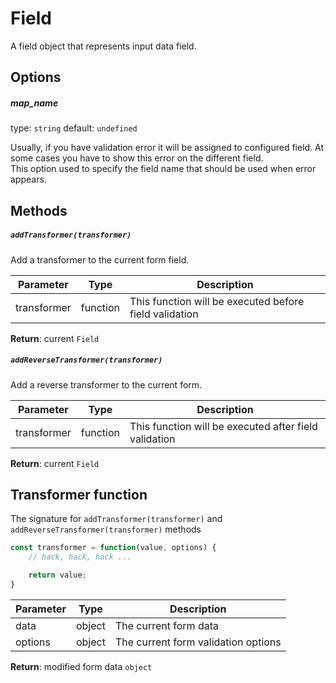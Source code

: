 # Field
A field object that represents input data field.

## Options

##### map_name
type: `string` default: `undefined`  

Usually, if you have validation error it will be assigned to configured field. At some cases
you have to show this error on the different field.  
This option used to specify the field name that should be used when error appears.

## Methods

##### ```addTransformer(transformer)```
Add a transformer to the current form field.

| Parameter | Type | Description |
|---|---|---|
| transformer | function | This function will be executed before field validation |

**Return**: current ```Field```

##### ```addReverseTransformer(transformer)```
Add a reverse transformer to the current form.

| Parameter | Type | Description |
|---|---|---|
| transformer | function | This function will be executed after field validation |

**Return**: current ```Field```

## Transformer function
The  signature for ```addTransformer(transformer)``` and ```addReverseTransformer(transformer)``` methods
```javascript
const transformer = function(value, options) {
    // hack, hack, hack ...

    return value;
}
```

| Parameter | Type | Description |
|---|---|---|
| data | object | The current form data |
| options | object | The current form validation options |

**Return**: modified form data ```object```



